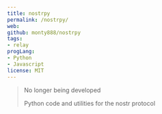 ```yaml
---
title: nostrpy
permalink: /nostrpy/
web: 
github: monty888/nostrpy
tags:
- relay
progLang:
- Python
- Javascript 
license: MIT
---
```


> No longer being developed 
> 
> Python code and utilities for the nostr protocol 
